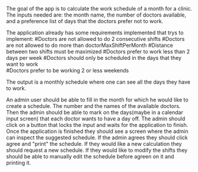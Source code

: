 The goal of the app is to calculate the work schedule of a month for a clinic. The inputs needed are: the month name, the number of doctors available, and a preference list of days that the doctors prefer not to work. 

The application already has some requirements implemented that trys to implement:
#Doctors are not allowed to do 2 consecutive shifts
#Doctors are not allowed to do more than doctorMaxShiftPerMonth
#Distance between two shifts must be maximized 
#Doctors prefer to work less than 2 days per week 
#Doctors should only be scheduled in the days that they want to work  
#Doctors prefer to be working 2 or less weekends 

The output is a monthly schedule where one can see all the days they have to work. 


An admin user should be able to fill in the month for which he would like to create a schedule. The number and the names of the available doctors. Then the admin should be able to mark on the days(maybe in a calendar input screen) that each doctor wants to have a day off. 
The admin should click on a button that locks the input and waits for the application to finish. Once the application is finished they should see a screen where the admin can inspect the suggested schedule. If the admin agrees they should click agree and "print" the schedule. 
If they would like a new calculation they should request a new schedule.
If they would like to modify the shifts they should be able to manually edit the schedule before agreen on it and printing it. 
